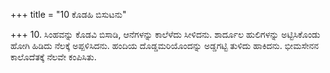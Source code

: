 +++
title = "10 ಕೊಡಹಿ ಬಿಸುಟನು"

+++
10. ಸಿಂಹವನ್ನು ಕೊಡವಿ ಬಿಸಾಡಿ, ಆನೆಗಳನ್ನು ಕಾಲೆಳೆದು ಸೀಳಿದನು. ಶಾರ್ದೂಲ ಹುಲಿಗಳನ್ನು ಅಟ್ಟಿಸಿಕೊಂಡು ಹೋಗಿ ಹಿಡಿದು ನೆಲಕ್ಕೆ ಅಪ್ಪಳಿಸಿದನು. ಹಂದಿಯ ದೊಡ್ಡಮರಿಯೊಂದನ್ನು ಅಡ್ಡಗಟ್ಟಿ ತುಳಿದು ಹಾಕಿದನು. ಭೀಮಸೇನನ ಕಾಲೊದೆತಕ್ಕೆ ನೆಲವೇ ಕಂಪಿಸಿತು.